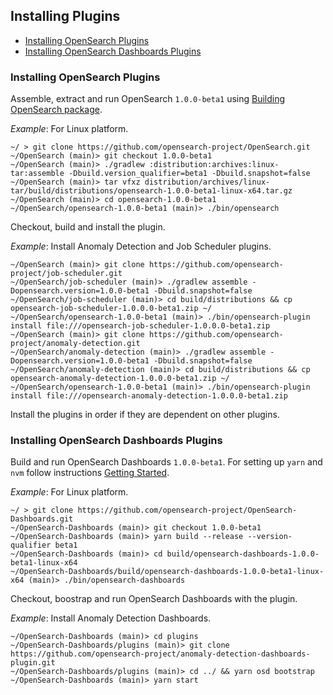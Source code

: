 ## Installing Plugins

- [Installing OpenSearch Plugins](#installing-opensearch-plugins)
- [Installing OpenSearch Dashboards Plugins](#installing-opensearch-dashboards-plugins)

### Installing OpenSearch Plugins

Assemble, extract and run OpenSearch `1.0.0-beta1` using [Building OpenSearch package](https://github.com/opensearch-project/OpenSearch/blob/main/TESTING.asciidoc#creating-packages).  

_Example_: For Linux platform.

```
~/ > git clone https://github.com/opensearch-project/OpenSearch.git
~/OpenSearch (main)> git checkout 1.0.0-beta1
~/OpenSearch (main)> ./gradlew :distribution:archives:linux-tar:assemble -Dbuild.version_qualifier=beta1 -Dbuild.snapshot=false
~/OpenSearch (main)> tar vfxz distribution/archives/linux-tar/build/distributions/opensearch-1.0.0-beta1-linux-x64.tar.gz
~/OpenSearch (main)> cd opensearch-1.0.0-beta1
~/OpenSearch/opensearch-1.0.0-beta1 (main)> ./bin/opensearch
```

Checkout, build and install the plugin.

_Example_: Install Anomaly Detection and Job Scheduler plugins.

```
~/OpenSearch (main)> git clone https://github.com/opensearch-project/job-scheduler.git
~/OpenSearch/job-scheduler (main)> ./gradlew assemble -Dopensearch.version=1.0.0-beta1 -Dbuild.snapshot=false
~/OpenSearch/job-scheduler (main)> cd build/distributions && cp opensearch-job-scheduler-1.0.0.0-beta1.zip ~/
~/OpenSearch/opensearch-1.0.0-beta1 (main)> ./bin/opensearch-plugin install file:///opensearch-job-scheduler-1.0.0.0-beta1.zip
~/OpenSearch (main)> git clone https://github.com/opensearch-project/anomaly-detection.git
~/OpenSearch/anomaly-detection (main)> ./gradlew assemble -Dopensearch.version=1.0.0-beta1 -Dbuild.snapshot=false
~/OpenSearch/anomaly-detection (main)> cd build/distributions && cp opensearch-anomaly-detection-1.0.0.0-beta1.zip ~/
~/OpenSearch/opensearch-1.0.0-beta1 (main)> ./bin/opensearch-plugin install file:///opensearch-anomaly-detection-1.0.0.0-beta1.zip
```

Install the plugins in order if they are dependent on other plugins.

### Installing OpenSearch Dashboards Plugins

Build and run OpenSearch Dashboards `1.0.0-beta1`. For setting up `yarn` and `nvm` follow instructions [Getting Started](https://github.com/opensearch-project/OpenSearch-Dashboards#getting-started).

_Example_: For Linux platform.

```
~/ > git clone https://github.com/opensearch-project/OpenSearch-Dashboards.git
~/OpenSearch-Dashboards (main)> git checkout 1.0.0-beta1
~/OpenSearch-Dashboards (main)> yarn build --release --version-qualifier beta1
~/OpenSearch-Dashboards (main)> cd build/opensearch-dashboards-1.0.0-beta1-linux-x64
~/OpenSearch-Dashboards/build/opensearch-dashboards-1.0.0-beta1-linux-x64 (main)> ./bin/opensearch-dashboards
```

Checkout, boostrap and run OpenSearch Dashboards with the plugin.

_Example_: Install Anomaly Detection Dashboards.

```
~/OpenSearch-Dashboards (main)> cd plugins
~/OpenSearch-Dashboards/plugins (main)> git clone https://github.com/opensearch-project/anomaly-detection-dashboards-plugin.git
~/OpenSearch-Dashboards/plugins (main)> cd ../ && yarn osd bootstrap
~/OpenSearch-Dashboards (main)> yarn start
```

